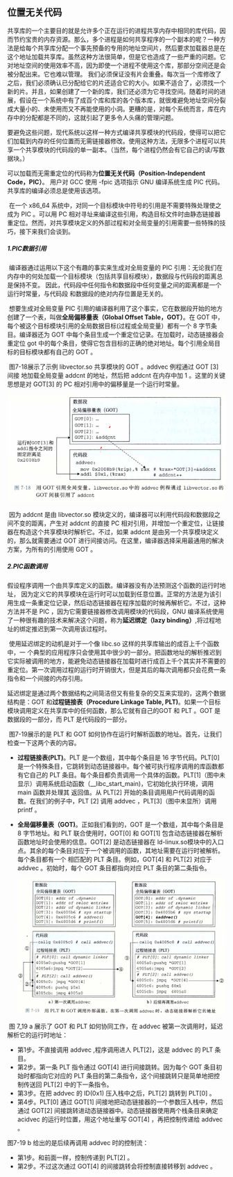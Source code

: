 ## 位置无关代码

​		共享库的一个主要目的就是允许多个正在运行的进程共享内存中相同的库代码，因而节约宝贵的内存资源。那么，多个进程是如何共享程序的一个副本的呢？ 
​		一种方法是给每个共享库分配一个事先预备的专用的地址空间片，然后要求加载器总是在这个地址加载共享库。虽然这种方法很简单，但是它也造成了一些严重的问题。它对地址空间的使用效率不高，因为即使一个进程不使用这个库，那部分空间还是会被分配出来。它也难以管理。 我们必须保证没有片会重叠。每次当一个库修改了之后，我们必须确认已分配给它的片还适合它的大小。如果不适合了，必须找一个新的片。并且，如果创建了一个新的库，我们还必须为它寻找空间。随着时间的进展，假设在一个系统中有了成百个库和库的各个版本库，就很难避免地址空间分裂成大量小的、未使用而又不再能使用的小洞。更糟的是，对每个系统而言，库在内存中的分配都是不同的，这就引起了更多令人头痛的管理问题。

​		要避免这些问题，现代系统以这样一种方式编译共享模块的代码段，使得可以把它们加载到内存的任何位置而无需链接器修改。使用这种方法，无限多个进程可以共享一个共享模块的代码段的单一副本。（当然，每个进程仍然会有它自己的读/写数据块。）

​		可以加载而无需重定位的代码称为**位置无关代码（Position-Independent Code，PIC）**。 用户对 GCC 使用 -fpic 选项指示 GNU 编译系统生成 PIC 代码。共享库的编译必须总是使用该选项。

​		在一个 x86_64 系统中，对同一个目标模块中符号的引用是不需要特殊处理使之成为 PIC 。可以用 PC 相对寻址来编译这些引用，构造目标文件时由静态链接器重定位。然而，对共享模块定义的外部过程和对全局变量的引用需要一些特殊的技巧，接下来我们会谈到。

##### 1.PIC数据引用

​		编译器通过运用以下这个有趣的事实来生成对全局变量的 PIC 引用：无论我们在内存中的何处加载一个目标模块（包括共享目标模块），数据段与代码段的距离总是保持不变。 因此，代码段中任何指令和数据段中任何变量之间的距离都是一个运行时常量，与代码段 和数据段的绝对内存位置是无关的。

​		想要生成对全局变量 PIC 引用的编译器利用了这个事实，它在数据段开始的地方创建了一个表，叫做**全局偏移量表（Global Offset Table，GOT）**。在 GOT 中，每个被这个目标模块引用的全局数据目标(过程或全局变量）都有一个 8 字节条目。编译器还为 GOT 中每个条目生成一个重定位记录。在加载时，动态链接器会重定位 got 中的每个条目，使得它包含目标的正确的绝对地址。每个引用全局目标的目标模块都有自己的 GOT 。

​		图7-18展示了示例 libvector.so 共享模块的 GOT 。addvec 例程通过 GOT [3] 间接 地加载全局变量 addcnt 的地址，然后把 addcnt 在内存中加 1 。这里的关键思想是对 GOT[3] 的 PC 相对引用中的偏移量是一个运行时常量。

![12使用GOT引用全局变量](./markdownimage/12使用GOT引用全局变量.png)

​		因为 addcnt 是由 libvector.so 模块定义的，编译器可以利用代码段和数据段之间不变的距离，产生对 addcnt 的直接 PC 相对引用，并增加一个重定位，让链接器在构造这个共享模块时解析它。不过，如果 addcnt 是由另一个共享模块定义的，那么就需要通过 GOT 进行间接访问。在这里，编译器选择采用最通用的解决方案，为所有的引用使用 GOT 。

##### 2.PIC函数调用

​		假设程序调用一个由共享库定义的函数。编译器没有办法预测这个函数的运行时地址， 因为定义它的共享模块在运行时可以加载到任意位置。正常的方法是为该引用生成一条重定位记录，然后动态链接器在程序加载的时候再解析它。不过，这种方法并不是 PIC ，因为它需要链接器修改调用模块的代码段，GNU 编译系统使用了一种很有趣的技术来解决这个问题，称为**延迟绑定（lazy binding）**,将过程地址的绑定推迟到第一次调用该过程时。

​		使用延迟绑定的动机是对于一个像 libc.so 这样的共享库输出的成百上千个函数中，一 个典型的应用程序只会使用其中很少的一部分。把函数地址的解析推迟到它实际被调用的地方，能避免动态链接器在加载时进行成百上千个其实并不需要的重定位。第一次调用过程的运行时开销很大，但是其后的每次调用都只会花费一条指令和一个间接的内存引用。

​		延迟绑定是通过两个数据结构之间简洁但又有些复杂的交互来实现的，这两个数据结构是：GOT 和**过程链接表（Procedure Linkage Table, PLT)**。如果一个目标模块调用定义在共享库中的任何函数，那么它就有自己的GOT 和 PLT 。GOT 是数据段的一部分，而 PLT 是代码段的一部分。

​		图7-19展示的是 PLT 和 GOT 如何协作在运行时解析函数的地址。首先，让我们检查一下这两个表的内容。

* **过程链接表(PLT)**。PLT 是一个数组，其中每个条目是 16 字节代码。PLT[0] 是一个特殊条目，它跳转到动态链接器中。每个被可执行程序调用的库函数都有它自己的 PLT 条目。每个条目都负责调用一个具体的函数。PLT[1]（图中未显示）调用系统启动函数（__libc_start_main)，它初始化执行环境，调用 main 函数并处理其 返回值。从 PLT[2] 开始的条目调用用户代码调用的函数。在我们的例子中，PLT [2] 调用 addvec ，PLT[3]（图中未显所）调用 printf 。

* **全局偏移量表（GOT)**。正如我们看到的，GOT 是一个数组，其中每个条目是 8 字节地址。和 PLT 联合使用时，GOT[0] 和 GOT[1] 包含动态链接器在解析函数地址时会使用的信息。GOT[2] 是动态链接器在 ld-linux.so模块中的入口点。其余的每个条目对应于一个被调用的函数，其地址需要在运行时被解析。每个条目都有一个 相匹配的 PLT 条目。例如，GOT[4] 和 PLT[2] 对应于 addvec 。初始时，每个 GOT 条目都指向对应 PLT 条目的第二条指令。

  ![12用PLT和GOT调用外部函数](./markdownimage/12用PLT和GOT调用外部函数.png)

​        图 7_19 a 展示了 GOT 和 PLT 如何协同工作，在 addvec 被第一次调用时，延迟解析它的运行时地址：

- 第1步。不直接调用 addvec ,程序调用进人 PLT[2]，这是 addvec 的 PLT 条目。 
- 第2步。第一条 PLT 指令通过 GOT[4] 进行间接跳转。因为每个 GOT 条目初始时都指向它对应的 PLT 条目的第二条指令，这个间接跳转只是简单地把控制传送回 PLT[2] 中的下一条指令。
- 第3步。在把 addvec 的 ID(0x1) 压入栈中之后，PLT[2] 跳转到 PLT[0] 。
- 第4步。PLT[0] 通过 GOT[1] 间接地把动态链接器的一个参数压入栈中，然后通过 GOT[2] 间接跳转进动态链接器中。动态链接器使用两个栈条目来确定 acidvec 的运行时位置，用这个地址重写 GOT[4] ，再把控制传递给 addvec 。

图7-19 b 给出的是后续再调用 addvec 时的控制流：

- 第1步。和前面一样，控制传递到 PLT[2] 。
- 第2步。不过这次通过 GOT[4] 的间接跳转会将控制直接转移到 addvec 。